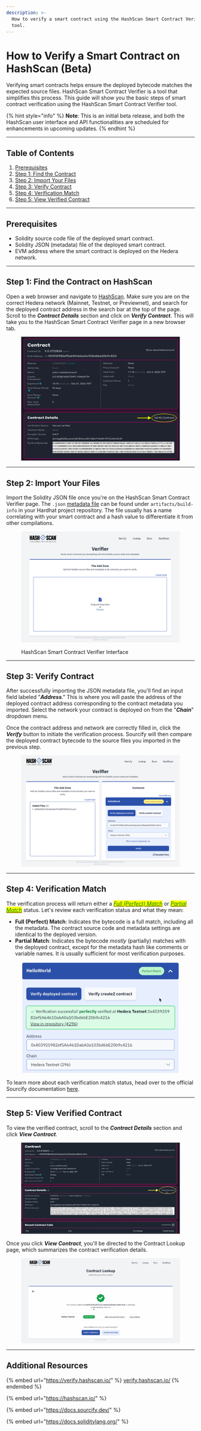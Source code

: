```yaml
---
description: >-
  How to verify a smart contract using the HashScan Smart Contract Verifier
  tool.
---
```


# How to Verify a Smart Contract on HashScan (Beta)

Verifying smart contracts helps ensure the deployed bytecode matches the expected source files. HashScan Smart Contract Verifier is a tool that simplifies this process. This guide will show you the basic steps of smart contract verification using the HashScan Smart Contract Verifier tool.

{% hint style="info" %}
**Note**: This is an initial beta release, and both the HashScan user interface and API functionalities are scheduled for enhancements in upcoming updates.
{% endhint %}

***

## Table of Contents

1. [Prerequisites](how-to-verify-a-smart-contract-on-hashscan-beta.md#prerequisites)
2. [Step 1: Find the Contract](how-to-verify-a-smart-contract-on-hashscan-beta.md#step-1-find-the-contract-on-hashscan)
3. [Step 2: Import Your Files](how-to-verify-a-smart-contract-on-hashscan-beta.md#step-2-import-your-files)
4. [Step 3: Verify Contract](how-to-verify-a-smart-contract-on-hashscan-beta.md#step-3-verify-contract)
5. [Step 4: Verification Match](how-to-verify-a-smart-contract-on-hashscan-beta.md#step-4-verification-match)
6. [Step 5: View Verified Contract](how-to-verify-a-smart-contract-on-hashscan-beta.md#step-5-view-verified-contract)

***

## Prerequisites&#x20;

* Solidity source code file of the deployed smart contract.
* Solidity JSON (metadata) file of the deployed smart contract.
* EVM address where the smart contract is deployed on the Hedera network.

***

## Step 1: Find the Contract on HashScan

Open a web browser and navigate to [HashScan](https://hashscan.io/). Make sure you are on the correct Hedera network (Mainnet, Testnet, or Previewnet), and search for the deployed contract address in the search bar at the top of the page. Scroll to the _**Contract Details**_ section and click on _**Verify Contract**_. This will take you to the HashScan Smart Contract Verifier page in a new browser tab.&#x20;

<figure><img src="../../.gitbook/assets/contract hashscan details.png" alt=""><figcaption></figcaption></figure>

***

## Step 2: Import Your Files

Import the Solidity JSON file once you're on the HashScan Smart Contract Verifier page. The `.json` [metadata file](../../core-concepts/smart-contracts/verifying-smart-contracts-beta.md#the-metadata-file) can be found under `artifacts/build-info` in your Hardhat project repository. The file usually has a name correlating with your smart contract and a hash value to differentiate it from other compilations.&#x20;

<figure><img src="../../.gitbook/assets/verifier.png" alt=""><figcaption><p>HashScan Smart Contract Verifier Interface</p></figcaption></figure>

***

## Step 3: Verify Contract

After successfully importing the JSON metadata file, you'll find an input field labeled "_**Address**_." This is where you will paste the address of the deployed contract address corresponding to the contract metadata you imported. Select the network your contract is deployed on from the "_**Chain**_" dropdown menu.

Once the contract address and network are correctly filled in, click the _**Verify**_ button to initiate the verification process. Sourcify will then compare the deployed contract bytecode to the source files you imported in the previous step.

<figure><img src="../../.gitbook/assets/verify.png" alt=""><figcaption></figcaption></figure>

***

## Step 4: Verification Match

The verification process will return either a [_<mark style="color:green;">Full (Perfect) Match</mark>_](https://docs.sourcify.dev/docs/full-vs-partial-match/#full-perfect-matches) or [_<mark style="color:green;">Partial Match</mark>_](https://docs.sourcify.dev/docs/full-vs-partial-match/#partial-matches) status. Let's review each verification status and what they mean:

* **Full (Perfect) Match**: Indicates the bytecode is a full match, including all the metadata. The contract source code and metadata settings are identical to the deployed version.
* **Partial Match**: Indicates the bytecode _mostly_ (partially) matches with the deployed contract, except for the metadata hash like comments or variable names. It is usually sufficient for most verification purposes.

<figure><img src="../../.gitbook/assets/helloworld perfect match.png" alt="" width="563"><figcaption></figcaption></figure>

To learn more about each verification match status, head over to the official Sourcify documentation [here](https://docs.sourcify.dev/docs/full-vs-partial-match/).&#x20;

***

## Step 5: View Verified Contract

To view the verified contract, scroll to the _**Contract Details**_ section and click _**View Contract**_.

<figure><img src="../../.gitbook/assets/view contract.png" alt=""><figcaption></figcaption></figure>

Once you click _**View Contract**_, you'll be directed to the Contract Lookup page, which summarizes the contract verification details.

<figure><img src="../../.gitbook/assets/contract lookup (1).png" alt=""><figcaption></figcaption></figure>

***

## Additional Resources

{% embed url="https://verify.hashscan.io/" %}
[verify.hashscan.io/](https://verify.hashscan.io/)
{% endembed %}

{% embed url="https://hashscan.io/" %}

{% embed url="https://docs.sourcify.dev/" %}

{% embed url="https://docs.soliditylang.org/" %}
